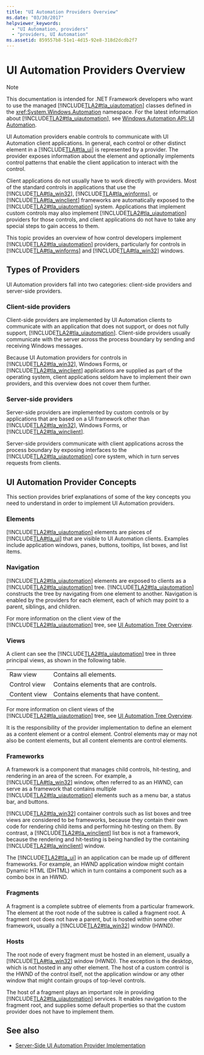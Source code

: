 ```yaml
---
title: "UI Automation Providers Overview"
ms.date: "03/30/2017"
helpviewer_keywords: 
  - "UI Automation, providers"
  - "providers, UI Automation"
ms.assetid: 859557b8-51e1-4d15-92e8-318d2dcdb2f7
---
```

# UI Automation Providers Overview
> [!NOTE]
> This documentation is intended for .NET Framework developers who want to use the managed [!INCLUDE[TLA2#tla_uiautomation](../../../includes/tla2sharptla-uiautomation-md.md)] classes defined in the <xref:System.Windows.Automation> namespace. For the latest information about [!INCLUDE[TLA2#tla_uiautomation](../../../includes/tla2sharptla-uiautomation-md.md)], see [Windows Automation API: UI Automation](https://docs.microsoft.com/windows/win32/winauto/entry-uiauto-win32).  
  
 UI Automation providers enable controls to communicate with UI Automation client applications. In general, each control or other distinct element in a [!INCLUDE[TLA#tla_ui](../../../includes/tlasharptla-ui-md.md)] is represented by a provider. The provider exposes information about the element and optionally implements control patterns that enable the client application to interact with the control.  
  
 Client applications do not usually have to work directly with providers. Most of the standard controls in applications that use the [!INCLUDE[TLA#tla_win32](../../../includes/tlasharptla-win32-md.md)], [!INCLUDE[TLA#tla_winforms](../../../includes/tlasharptla-winforms-md.md)], or [!INCLUDE[TLA#tla_winclient](../../../includes/tlasharptla-winclient-md.md)] frameworks are automatically exposed to the [!INCLUDE[TLA2#tla_uiautomation](../../../includes/tla2sharptla-uiautomation-md.md)] system. Applications that implement custom controls may also implement [!INCLUDE[TLA2#tla_uiautomation](../../../includes/tla2sharptla-uiautomation-md.md)] providers for those controls, and client applications do not have to take any special steps to gain access to them.  
  
 This topic provides an overview of how control developers implement [!INCLUDE[TLA2#tla_uiautomation](../../../includes/tla2sharptla-uiautomation-md.md)] providers, particularly for controls in [!INCLUDE[TLA#tla_winforms](../../../includes/tlasharptla-winforms-md.md)] and [!INCLUDE[TLA#tla_win32](../../../includes/tlasharptla-win32-md.md)] windows.  
  
<a name="Types_of_Providers"></a>   
## Types of Providers  
 UI Automation providers fall into two categories: client-side providers and server-side providers.  
  
### Client-side providers  
 Client-side providers are implemented by UI Automation clients to communicate with an application that does not support, or does not fully support, [!INCLUDE[TLA2#tla_uiautomation](../../../includes/tla2sharptla-uiautomation-md.md)]. Client-side providers usually communicate with the server across the process boundary by sending and receiving Windows messages.  
  
 Because UI Automation providers for controls in [!INCLUDE[TLA2#tla_win32](../../../includes/tla2sharptla-win32-md.md)], Windows Forms, or [!INCLUDE[TLA2#tla_winclient](../../../includes/tla2sharptla-winclient-md.md)] applications are supplied as part of the operating system, client applications seldom have to implement their own providers, and this overview does not cover them further.  
  
### Server-side providers  
 Server-side providers are implemented by custom controls or by applications that are based on a UI framework other than [!INCLUDE[TLA2#tla_win32](../../../includes/tla2sharptla-win32-md.md)], Windows Forms, or [!INCLUDE[TLA2#tla_winclient](../../../includes/tla2sharptla-winclient-md.md)].  
  
 Server-side providers communicate with client applications across the process boundary by exposing interfaces to the [!INCLUDE[TLA2#tla_uiautomation](../../../includes/tla2sharptla-uiautomation-md.md)] core system, which in turn serves requests from clients.  
  
<a name="AutomationProviderConcepts"></a>   
## UI Automation Provider Concepts  
 This section provides brief explanations of some of the key concepts you need to understand in order to implement UI Automation providers.  
  
### Elements  
 [!INCLUDE[TLA2#tla_uiautomation](../../../includes/tla2sharptla-uiautomation-md.md)] elements are pieces of [!INCLUDE[TLA#tla_ui](../../../includes/tlasharptla-ui-md.md)] that are visible to UI Automation clients. Examples include application windows, panes, buttons, tooltips, list boxes, and list items.  
  
### Navigation  
 [!INCLUDE[TLA2#tla_uiautomation](../../../includes/tla2sharptla-uiautomation-md.md)] elements are exposed to clients as a [!INCLUDE[TLA2#tla_uiautomation](../../../includes/tla2sharptla-uiautomation-md.md)] tree. [!INCLUDE[TLA2#tla_uiautomation](../../../includes/tla2sharptla-uiautomation-md.md)] constructs the tree by navigating from one element to another. Navigation is enabled by the providers for each element, each of which may point to a parent, siblings, and children.  
  
 For more information on the client view of the [!INCLUDE[TLA2#tla_uiautomation](../../../includes/tla2sharptla-uiautomation-md.md)] tree, see [UI Automation Tree Overview](ui-automation-tree-overview.md).  
  
### Views  
 A client can see the [!INCLUDE[TLA2#tla_uiautomation](../../../includes/tla2sharptla-uiautomation-md.md)] tree in three principal views, as shown in the following table.  
  
|||  
|-|-|  
|Raw view|Contains all elements.|  
|Control view|Contains elements that are controls.|  
|Content view|Contains elements that have content.|  
  
 For more information on client views of the [!INCLUDE[TLA2#tla_uiautomation](../../../includes/tla2sharptla-uiautomation-md.md)] tree, see [UI Automation Tree Overview](ui-automation-tree-overview.md).  
  
 It is the responsibility of the provider implementation to define an element as a content element or a control element. Control elements may or may not also be content elements, but all content elements are control elements.  
  
### Frameworks  
 A framework is a component that manages child controls, hit-testing, and rendering in an area of the screen. For example, a [!INCLUDE[TLA#tla_win32](../../../includes/tlasharptla-win32-md.md)] window, often referred to as an HWND, can serve as a framework that contains multiple [!INCLUDE[TLA2#tla_uiautomation](../../../includes/tla2sharptla-uiautomation-md.md)] elements such as a menu bar, a status bar, and buttons.  
  
 [!INCLUDE[TLA2#tla_win32](../../../includes/tla2sharptla-win32-md.md)] container controls such as list boxes and tree views are considered to be frameworks, because they contain their own code for rendering child items and performing hit-testing on them. By contrast, a [!INCLUDE[TLA2#tla_winclient](../../../includes/tla2sharptla-winclient-md.md)] list box is not a framework, because the rendering and hit-testing is being handled by the containing [!INCLUDE[TLA2#tla_winclient](../../../includes/tla2sharptla-winclient-md.md)] window.  
  
 The [!INCLUDE[TLA2#tla_ui](../../../includes/tla2sharptla-ui-md.md)] in an application can be made up of different frameworks. For example, an HWND application window might contain Dynamic HTML (DHTML) which in turn contains a component such as a combo box in an HWND.  
  
### Fragments  
 A fragment is a complete subtree of elements from a particular framework. The element at the root node of the subtree is called a fragment root. A fragment root does not have a parent, but is hosted within some other framework, usually a [!INCLUDE[TLA2#tla_win32](../../../includes/tla2sharptla-win32-md.md)] window (HWND).  
  
### Hosts  
 The root node of every fragment must be hosted in an element, usually a [!INCLUDE[TLA#tla_win32](../../../includes/tlasharptla-win32-md.md)] window (HWND). The exception is the desktop, which is not hosted in any other element. The host of a custom control is the HWND of the control itself, not the application window or any other window that might contain groups of top-level controls.  
  
 The host of a fragment plays an important role in providing [!INCLUDE[TLA2#tla_uiautomation](../../../includes/tla2sharptla-uiautomation-md.md)] services. It enables navigation to the fragment root, and supplies some default properties so that the custom provider does not have to implement them.  
  
## See also

- [Server-Side UI Automation Provider Implementation](server-side-ui-automation-provider-implementation.md)

